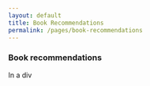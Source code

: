 ```yaml
---
layout: default
title: Book Recommendations
permalink: /pages/book-recommendations
---
```


### Book recommendations

<div>
  In a div
</div>